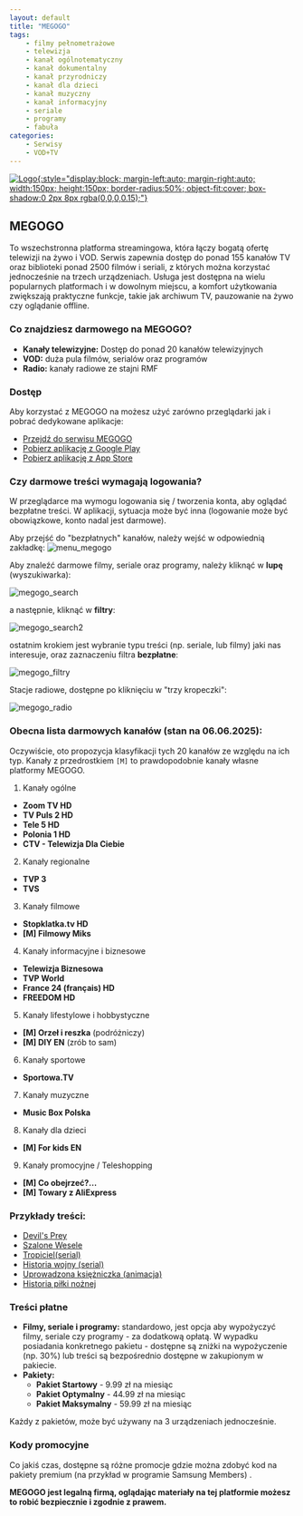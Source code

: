 ```yaml
---
layout: default
title: "MEGOGO"
tags: 
    - filmy pełnometrażowe
    - telewizja
    - kanał ogólnotematyczny
    - kanał dokumentalny
    - kanał przyrodniczy
    - kanał dla dzieci
    - kanał muzyczny
    - kanał informacyjny
    - seriale
    - programy
    - fabuła
categories:
    - Serwisy
    - VOD+TV
---
```

[![Logo](https://play-lh.googleusercontent.com/FmFOOnDrgrHGKxZVdIvmoLannz6k4AbZrAongrCiSYBmLgNQAFcjmCi-jgJfQvaaZQ4=w240-h480){:style="display:block; margin-left:auto; margin-right:auto; width:150px; height:150px; border-radius:50%; object-fit:cover; box-shadow:0 2px 8px rgba(0,0,0,0.15);"}](https://megogo.net)

## MEGOGO

To wszechstronna platforma streamingowa, która łączy bogatą ofertę telewizji na żywo i VOD. Serwis zapewnia dostęp do ponad 155 kanałów TV oraz biblioteki ponad 2500 filmów i seriali, z których można korzystać jednocześnie na trzech urządzeniach. Usługa jest dostępna na wielu popularnych platformach i w dowolnym miejscu, a komfort użytkowania zwiększają praktyczne funkcje, takie jak archiwum TV, pauzowanie na żywo czy oglądanie offline.

### Co znajdziesz darmowego na MEGOGO?

*   **Kanały telewizyjne:** Dostęp do ponad 20 kanałów telewizyjnych
*   **VOD:** duża pula filmów, serialów oraz programów
*   **Radio:** kanały radiowe ze stajni RMF

### Dostęp

Aby korzystać z MEGOGO na możesz użyć zarówno przeglądarki jak i pobrać dedykowane aplikacje:
* <i class="fa-solid fa-globe"></i>    [Przejdź do serwisu MEGOGO](https://megogo.net/)
* <i class="fa-brands fa-android"></i> [Pobierz aplikację z Google Play](https://play.google.com/store/apps/details?id=com.megogo.application&hl=pl)
* <i class="fa-brands fa-apple"></i>   [Pobierz aplikację z App Store](https://apps.apple.com/pl/app/megogo-tv-filmy-sport/id565967395?l=pl)

### Czy darmowe treści wymagają logowania?

W przeglądarce ma wymogu logowania się / tworzenia konta, aby oglądać bezpłatne treści. W aplikacji, sytuacja może być inna (logowanie może być obowiązkowe, konto nadal jest darmowe).

Aby przejść do "bezpłatnych" kanałów, należy wejść w odpowiednią zakładkę:
![menu_megogo](/biedateka/assets/img/screens/megogo_tv.png)

Aby znaleźć darmowe filmy, seriale oraz programy, należy kliknąć w **lupę** (wyszukiwarka):

![megogo_search](/biedateka/assets/img/screens/megogo_search.png)

a następnie, kliknąć w **filtry**:

![megogo_search2](/biedateka/assets/img/screens/megogo_search2.png)

ostatnim krokiem jest wybranie typu treści (np. seriale, lub filmy) jaki nas interesuje, oraz zaznaczeniu filtra **bezpłatne**:

![megogo_filtry](/biedateka/assets/img/screens/megogo_filtry.png)

Stacje radiowe, dostępne po kliknięciu w "trzy kropeczki":

![megogo_radio](/biedateka/assets/img/screens/megogo_radio.png)

### Obecna lista darmowych kanałów (stan na 06.06.2025):

Oczywiście, oto propozycja klasyfikacji tych 20 kanałów ze względu na ich typ. Kanały z przedrostkiem `[M]` to prawdopodobnie kanały własne platformy MEGOGO.

1. Kanały ogólne
*   **Zoom TV HD**
*   **TV Puls 2 HD**
*   **Tele 5 HD**
*   **Polonia 1 HD**
*   **CTV - Telewizja Dla Ciebie**

2. Kanały regionalne
*   **TVP 3**
*   **TVS**

3. Kanały filmowe
*   **Stopklatka.tv HD**
*   **[M] Filmowy Miks**

4. Kanały informacyjne i biznesowe
*   **Telewizja Biznesowa**
*   **TVP World**
*   **France 24 (français) HD**
*   **FREEDОМ HD**

5. Kanały lifestylowe i hobbystyczne
*   **[M] Orzeł i reszka** (podróżniczy)
*   **[M] DIY EN** (zrób to sam)

6. Kanały sportowe
*   **Sportowa.TV**

7. Kanały muzyczne
*   **Music Box Polska**

8. Kanały dla dzieci
*   **[M] For kids EN**

9. Kanały promocyjne / Teleshopping
*   **[M] Co obejrzeć?...**
*   **[M] Towary z AliExpress**

### Przykłady treści:
* [Devil's Prey](https://megogo.net/pl/view/23906736-devil-s-prey.html?continue)
* [Szalone Wesele](https://megogo.net/pl/view/3959661-szalone-wesele.html?continue)
* [Tropiciel(serial)](https://megogo.net/pl/view/4698635-tropiciel.html?continue)
* [Historia wojny (serial)](https://megogo.net/pl/view/26176576-history-of-war.html?continue)
* [Uprowadzona księżniczka (animacja)](https://megogo.net/pl/view/4023491-uprowadzona-ksiezniczka.html?continue)
* [Historia piłki nożnej](https://megogo.net/pl/sport/3719141-historia-pilki-noznej.html)


### Treści płatne
*   **Filmy, seriale i programy:** standardowo, jest opcja aby wypożyczyć filmy, seriale czy programy - za dodatkową opłatą. W wypadku posiadania konkretnego pakietu - dostępne są zniżki na wypożyczenie (np. 30%) lub treści są bezpośrednio dostępne w zakupionym w pakiecie.
*   **Pakiety:**
    *   **Pakiet Startowy** - 9.99 zł na miesiąc
    *   **Pakiet Optymalny** - 44.99 zł na miesiąc
    *   **Pakiet Maksymalny** - 59.99 zł na miesiąc

Każdy z pakietów, może być używany na 3 urządzeniach jednocześnie.

### Kody promocyjne
Co jakiś czas, dostępne są różne promocje gdzie można zdobyć kod na pakiety premium (na przykład w programie Samsung Members) .

**MEGOGO jest legalną firmą, oglądając materiały na tej platformie możesz to robić bezpiecznie i zgodnie z prawem.**